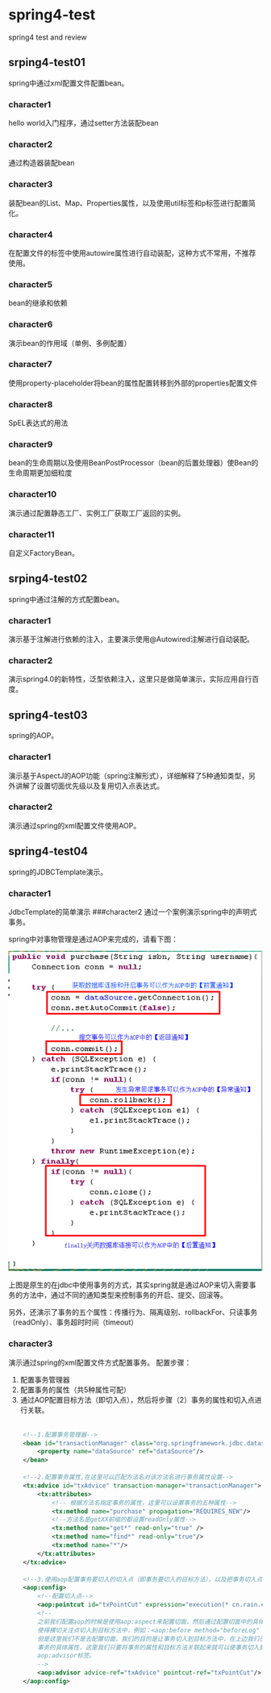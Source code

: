# spring4-test
spring4 test and review

## srping4-test01
spring中通过xml配置文件配置bean。
### character1
hello world入门程序，通过setter方法装配bean
### character2
通过构造器装配bean
### character3
装配bean的List、Map、Properties属性，以及使用util标签和p标签进行配置简化。
### character4
在配置文件的<bean>标签中使用autowire属性进行自动装配，这种方式不常用，不推荐使用。
### character5
bean的继承和依赖
### character6
演示bean的作用域（单例、多例配置）
### character7 
使用property-placeholder将bean的属性配置转移到外部的properties配置文件
### character8 
SpEL表达式的用法
### character9 
bean的生命周期以及使用BeanPostProcessor（bean的后置处理器）使Bean的生命周期更加细粒度
### character10
演示通过配置静态工厂、实例工厂获取工厂返回的实例。
### character11
自定义FactoryBean。

## srping4-test02
spring中通过注解的方式配置bean。
### character1
演示基于注解进行依赖的注入，主要演示使用@Autowired注解进行自动装配。
### character2
演示spring4.0的新特性，泛型依赖注入，这里只是做简单演示，实际应用自行百度。

## spring4-test03
spring的AOP。
### character1 
演示基于AspectJ的AOP功能（spring注解形式），详细解释了5种通知类型，另外讲解了设置切面优先级以及复用切入点表达式。
### character2
演示通过spring的xml配置文件使用AOP。

## spring4-test04
spring的JDBCTemplate演示。
### character1
JdbcTemplate的简单演示
###character2
通过一个案例演示spring中的声明式事务。

spring中对事物管理是通过AOP来完成的，请看下图：

![1523331040940](image/Spring-Transaction.png)

上图是原生的在jdbc中使用事务的方式，其实spring就是通过AOP来切入需要事务的方法中，通过不同的通知类型来控制事务的开启、提交、回滚等。

另外，还演示了事务的五个属性：传播行为、隔离级别、rollbackFor、只读事务（readOnly）、事务超时时间（timeout）
### character3
演示通过spring的xml配置文件方式配置事务。
配置步骤：

1. 配置事务管理器
2. 配置事务的属性（共5种属性可配）
3. 通过AOP配置目标方法（即切入点），然后将步骤（2）事务的属性和切入点进行关联。

```xml

    <!--1.配置事务管理器-->
    <bean id="transactionManager" class="org.springframework.jdbc.datasource.DataSourceTransactionManager">
        <property name="dataSource" ref="dataSource"/>
    </bean>

    <!--2.配置事务属性,在这里可以匹配方法名对该方法名进行事务属性设置-->
    <tx:advice id="txAdvice" transaction-manager="transactionManager">
        <tx:attributes>
            <!-- 根据方法名指定事务的属性，这里可以设置事务的五种属性-->
            <tx:method name="purchase" propagation="REQUIRES_NEW"/>
            <!--方法名是getXX前缀的都设置readOnly属性-->
            <tx:method name="get*" read-only="true" />
            <tx:method name="find*" read-only="true"/>
            <tx:method name="*"/>
        </tx:attributes>
    </tx:advice>

    <!--3.使用aop配置事务要切入的切入点（即事务要切入的目标方法），以及把事务切入点和事务属性关联起来-->
    <aop:config>
        <!--配置切入点-->
        <aop:pointcut id="txPointCut" expression="execution(* cn.rain.character3.service.*.*(..))"/>
        <!--
        之前我们配置aop的时候是使用aop:aspect来配置切面，然后通过配置切面中的具体方法和切入点
        使得横切关注点切入到目标方法中，例如：<aop:before method="beforeLog" pointcut-ref="pointcut"/>
        但是这里我们不是去配置切面，我们的目的是让事务切入到目标方法中，在上边我们已经配置过txAdvice
        事务的具体属性，这里我们只要将事务的属性和目标方法关联起来就可以使事务切入到目标方法中，使用
        aop:advisor标签。
        -->
        <aop:advisor advice-ref="txAdvice" pointcut-ref="txPointCut"/>
    </aop:config>
```

